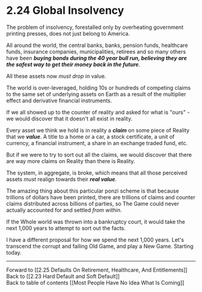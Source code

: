 # 2.24 Global Insolvency

The problem of insolvency, forestalled only by overheating government printing presses, does not just belong to America. 

All around the world, the central banks, banks, pension funds, healthcare funds, insurance companies, municipalities, retirees and so many others have been ***buying bonds during the 40 year bull run, believing they are the safest way to get their money back in the future***. 

All these assets now *must drop* in value. 

The world is over-leveraged, holding 10s or hundreds of competing claims to the same set of underlying assets on Earth as a result of the multiplier effect and derivative financial instruments. 

If we all showed up to the counter of reality and asked for what is "ours" - we would discover that it doesn't all exist in reality. 

Every asset we think we hold is in reality a ***claim*** on some piece of Reality that we ***value***. A title to a home or a car, a stock certificate, a unit of currency, a financial instrument, a share in an exchange traded fund, etc. 

But if we were to try to sort out all the claims, we would discover that there are way more claims on Reality than there is Reality.

The system, in aggregate, is broke, which means that all those perceived assets *must* realign towards their ***real value***.

The amazing thing about this particular ponzi scheme is that because trillions of dollars have been printed, there are trillions of claims and counter claims distributed across billions of parties, so The Game could never actually accounted for and settled *from within.*

If the Whole world was thrown into a bankruptcy court, it would take the next 1,000 years to attempt to sort out the facts. 

I have a different proposal for how we spend the next 1,000 years. Let's transcend the corrupt and failing Old Game, and play a New Game. Starting today. 

___

Forward to [[2.25 Defaults On Retirement, Healthcare, And Entitlements]]  
Back to [[2.23 Hard Default and Soft Default]]   
Back to table of contents [[Most People Have No Idea What Is Coming]]   




